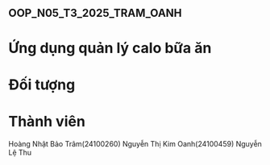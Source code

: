 ## OOP_N05_T3_2025_TRAM_OANH
# Ứng dụng quản lý calo bữa ăn


# Đối tượng


# Thành viên
Hoàng Nhật Bảo Trâm(24100260)
Nguyễn Thị Kim Oanh(24100459)
Nguyễn Lệ Thu 
